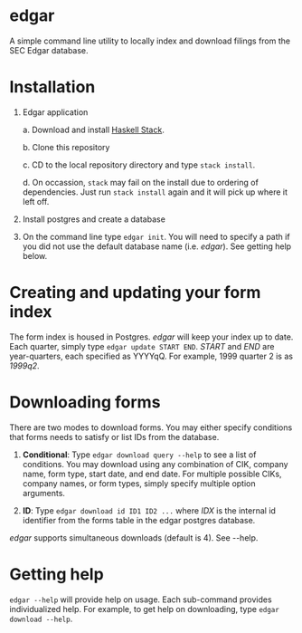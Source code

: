 # edgar
A simple command line utility to locally index and download filings from the SEC Edgar database.

# Installation

1. Edgar application

    a. Download and install [Haskell Stack](https://www.stackage.org).

    b. Clone this repository

    c. CD to the local repository directory and type `stack install`. 
    
    d. On occassion, `stack` may fail on the install due to ordering of dependencies. Just run `stack install` again and it will pick up where it left off.

2. Install postgres and create a database 

3. On the command line type `edgar init`. You will need to specify a path if
   you did not use the default database name (i.e. *edgar*). See getting help below.

# Creating and updating your form index

The form index is housed in Postgres. *edgar* will keep your index up to date.
Each quarter, simply type `edgar update START END`. *START* and *END* are
year-quarters, each specified as YYYYqQ. For example, 1999 quarter 2 is as
*1999q2*.


# Downloading forms

There are two modes to download forms. You may either specify conditions that forms needs
to satisfy or list IDs from the database.

1. **Conditional**: Type `edgar download query --help` to see a list of
   conditions. You may download using any combination of CIK, company name, form
   type, start date, and end date. For multiple possible CIKs, company names, or form types,
   simply specify multiple option arguments.

2. **ID**: Type `edgar download id ID1 ID2 ...` where *IDX* is the internal id 
identifier from the forms table in the edgar postgres database.

*edgar* supports simultaneous downloads (default is 4). See --help.


# Getting help

`edgar --help` will provide help on usage. Each sub-command provides individualized help. For example,
to get help on downloading, type `edgar download --help`. 


